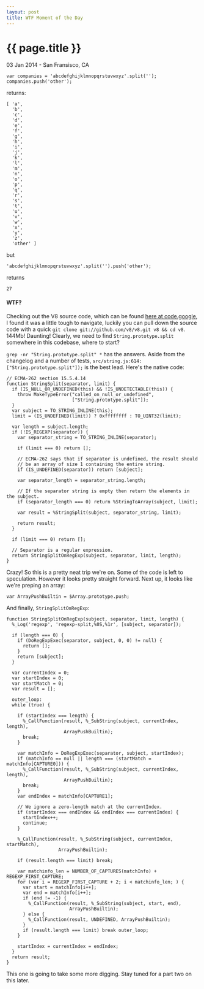 ```yaml
---
layout: post
title: WTF Moment of the Day
---
```


{{ page.title }}
================

<p class="meta">03 Jan 2014 - San Fransisco, CA</p>

    var companies = 'abcdefghijklmnopqrstuvwxyz'.split('');
    companies.push('other');

returns:

    [ 'a',
      'b',
      'c',
      'd',
      'e',
      'f',
      'g',
      'h',
      'i',
      'j',
      'k',
      'l',
      'm',
      'n',
      'o',
      'p',
      'q',
      'r',
      's',
      't',
      'u',
      'v',
      'w',
      'x',
      'y',
      'z',
      'other' ]

but

    'abcdefghijklmnopqrstuvwxyz'.split('').push('other');

returns

    27

#### WTF?

Checking out the V8 source code, which can be found [here at code.google](https://code.google.com/p/v8/source/browse), I found it was a little tough to navigate, luckily you can pull down the source code with a quick `git clone git://github.com/v8/v8.git v8 && cd v8`. 144Mb! Daunting! Clearly, we need to find `String.prototype.split` somewhere in this codebase, where to start?

`grep -nr "String.prototype.split" *` has the answers. Aside from the changelog and a number of tests, `src/string.js:614: ["String.prototype.split"]);` is the best lead. Here's the native code:

    // ECMA-262 section 15.5.4.14
    function StringSplit(separator, limit) {
      if (IS_NULL_OR_UNDEFINED(this) && !IS_UNDETECTABLE(this)) {
        throw MakeTypeError("called_on_null_or_undefined",
                            ["String.prototype.split"]);
      }
      var subject = TO_STRING_INLINE(this);
      limit = (IS_UNDEFINED(limit)) ? 0xffffffff : TO_UINT32(limit);

      var length = subject.length;
      if (!IS_REGEXP(separator)) {
        var separator_string = TO_STRING_INLINE(separator);

        if (limit === 0) return [];

        // ECMA-262 says that if separator is undefined, the result should
        // be an array of size 1 containing the entire string.
        if (IS_UNDEFINED(separator)) return [subject];

        var separator_length = separator_string.length;

        // If the separator string is empty then return the elements in the subject.
        if (separator_length === 0) return %StringToArray(subject, limit);

        var result = %StringSplit(subject, separator_string, limit);

        return result;
      }

      if (limit === 0) return [];

      // Separator is a regular expression.
      return StringSplitOnRegExp(subject, separator, limit, length);
    }

Crazy! So this is a pretty neat trip we're on. Some of the code is left to speculation. However it looks pretty straight forward. Next up, it looks like we're preping an array:

    var ArrayPushBuiltin = $Array.prototype.push;

And finally, `StringSplitOnRegExp`:

    function StringSplitOnRegExp(subject, separator, limit, length) {
      %_Log('regexp', 'regexp-split,%0S,%1r', [subject, separator]);

      if (length === 0) {
        if (DoRegExpExec(separator, subject, 0, 0) != null) {
          return [];
        }
        return [subject];
      }

      var currentIndex = 0;
      var startIndex = 0;
      var startMatch = 0;
      var result = [];

      outer_loop:
      while (true) {

        if (startIndex === length) {
          %_CallFunction(result, %_SubString(subject, currentIndex, length),
                         ArrayPushBuiltin);
          break;
        }

        var matchInfo = DoRegExpExec(separator, subject, startIndex);
        if (matchInfo == null || length === (startMatch = matchInfo[CAPTURE0])) {
          %_CallFunction(result, %_SubString(subject, currentIndex, length),
                         ArrayPushBuiltin);
          break;
        }
        var endIndex = matchInfo[CAPTURE1];

        // We ignore a zero-length match at the currentIndex.
        if (startIndex === endIndex && endIndex === currentIndex) {
          startIndex++;
          continue;
        }

        %_CallFunction(result, %_SubString(subject, currentIndex, startMatch),
                       ArrayPushBuiltin);

        if (result.length === limit) break;

        var matchinfo_len = NUMBER_OF_CAPTURES(matchInfo) + REGEXP_FIRST_CAPTURE;
        for (var i = REGEXP_FIRST_CAPTURE + 2; i < matchinfo_len; ) {
          var start = matchInfo[i++];
          var end = matchInfo[i++];
          if (end != -1) {
            %_CallFunction(result, %_SubString(subject, start, end),
                           ArrayPushBuiltin);
          } else {
            %_CallFunction(result, UNDEFINED, ArrayPushBuiltin);
          }
          if (result.length === limit) break outer_loop;
        }

        startIndex = currentIndex = endIndex;
      }
      return result;
    }

This one is going to take some more digging. Stay tuned for a part two on this later.


